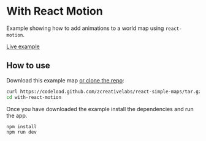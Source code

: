 
# With React Motion

Example showing how to add animations to a world map using `react-motion`.

[Live example](https://www.react-simple-maps.io/with-react-motion)

## How to use

Download this example map [or clone the repo](https://github.com/zcreativelabs/react-simple-maps):

```bash
curl https://codeload.github.com/zcreativelabs/react-simple-maps/tar.gz/master | tar -xz --strip=2 react-simple-maps-master/examples/with-react-motion
cd with-react-motion
```

Once you have downloaded the example install the dependencies and run the app.

```bash
npm install
npm run dev
```
